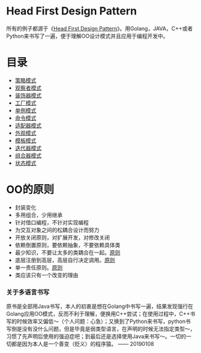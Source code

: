 # Head First Design Pattern

所有的例子都源于《[Head First Design Pattern](#)》。用Golang，JAVA，C++或者Python来书写了一遍，便于理解OO设计模式并且应用于编程开发中。

# 目录

* [策略模式](strategy/README.md)
* [观察者模式](observer/README.md)
* [装饰器模式](decorate/README.md)
* [工厂模式](factory/README.md)
* [单例模式](singleton/README.md)
* [命令模式](command/README.md)
* [适配器模式](adaptor/README.md)
* [外观模式](facade/README.md)
* [模板模式](template/README.md)
* [迭代器模式](iterator/README.md)
* [组合器模式](composite/README.md)
* [状态模式](state/README.md)

# OO的原则

* 封装变化
* 多用组合，少用继承
* 针对借口编程，不针对实现编程
* 为交互对象之间的松耦合设计而努力
* 开放关闭原则，对扩展开发，对修改关闭
* 依赖倒置原则，要依赖抽象，不要依赖具体类
* 最少知识，不要让太多的类耦合在一起。[原则](/facade/README.md#最少知识原则)
* 底层注册到高层，高层自行决定调用。[原则](/template/README.md#好莱坞原则)
* 单一责任原则。[原则](/iterator/README.md#单一责任原则)
* 类应该只有一个改变的理由

### 关于多语言书写

原书是全部用Java书写，本人的初衷是想在Golang中书写一遍，结果发现强行在Golang应用OO模式，反而不利于理解，便换用C++尝试；在使用过程中，C++书写的时候效率又偏低～（个人问题：心急）；又换到了Python来书写，python书写倒是没有没什么问题，但是毕竟是弱类型语言，在声明的时候无法指定类型～，习惯了先声明后使用的强迫症吧；到最后还是选择使用Java来书写～。一切的一切都是因为本人是一个善变（贬义）的程序猿。 —— 20190108